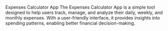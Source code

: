 Expenses Calculator App
The Expenses Calculator App is a simple  tool designed to help users track, manage, and analyze their daily, weekly, and monthly expenses.
With a user-friendly interface, it provides insights into spending patterns, enabling better financial decision-making.
